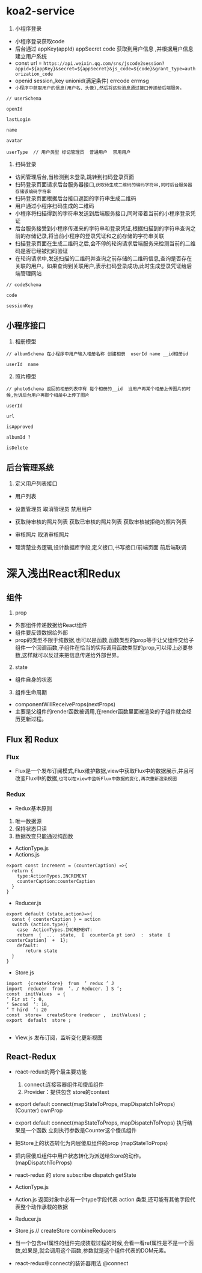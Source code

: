 # koa2-service
1. 小程序登录
* 小程序登录获取code
* 后台通过 appKey(appId) appSecret code 获取到用户信息  ,并根据用户信息建立用户系统   
* const url = `https://api.weixin.qq.com/sns/jscode2session?appid=${appKey}&secret=${appSecret}&js_code=${code}&grant_type=authorization_code`
* openid  session_key  unionid(满足条件)  errcode errmsg
* `小程序中获取用户的信息(用户名、头像),然后将这些消息通过接口传递给后端服务。`

```
// userSchema 

openId

lastLogin

name

avatar

userType  // 用户类型 标记管理员  普通用户  禁用用户

```
1. 扫码登录
* 访问管理后台,当检测到未登录,跳转到扫码登录页面
* 扫码登录页面请求后台服务器接口,`获取待生成二维码的编码字符串,同时后台服务器存储该编码字符串`
* 扫码登录页面根据后台接口返回的字符串生成二维码
* 用户通过小程序扫码生成的二维码
* 小程序将扫描得到的字符串发送到后端服务接口,同时带着当前的小程序登录凭证
* 后台服务接受到小程序传递来的字符串和登录凭证,根据扫描到的字符串查询之前的存储记录,将当前小程序的登录凭证和之前存储的字符串关联
* 扫描登录页面在生成二维码之后,会不停的轮询请求后端服务来检测当前的二维码是否已经被扫码验证
* 在轮询请求中,发送扫描的二维码并查询之前存储的二维码信息,查询是否存在关联的用户。如果查询到关联用户,表示扫码登录成功,此时生成登录凭证给后端管理网站

```
// codeSchema 

code 

sessionKey

```

## 小程序接口
1. 相册模型  
```
// albumSchema 在小程序中用户输入相册名称 创建相册  userId name __id相册id

userId  name

```
2. 照片模型 

```
// photoSchema 返回的相册列表中有 每个相册的__id  当用户再某个相册上传图片的时候,告诉后台用户再那个相册中上传了图片

userId 

url 

isApproved

albumId ?

isDelete

```


## 后台管理系统
1. 定义用户列表接口
* 用户列表
* 设置管理员 取消管理员  禁用用户
* 获取待审核的照片列表 获取已审核的照片列表  获取审核被拒绝的照片列表
* 审核照片  取消审核照片












* 理清楚业务逻辑,设计数据库字段,定义接口,书写接口/前端页面  前后端联调

# 深入浅出React和Redux
## 组件
1. prop
* 外部组件传递数据给React组件 
* 组件要反馈数据给外部 
* prop的类型不限于纯数据,也可以是函数,函数类型的prop等于让父组件交给子组件一个回调函数,子组件在恰当的实际调用函数类型的prop,可以带上必要参数,这样就可以反过来把信息传递给外部世界。
2. state
* 组件自身的状态
3. 组件生命周期 
*  componentWillReceiveProps(nextProps)
*  主要是父组件的render函数被调用,在render函数里面被渲染的子组件就会经历更新过程。

## Flux 和 Redux
  ### Flux
  * Flux是一个发布订阅模式,Flux维护数据,view中获取Flux中的数据展示,并且可改变Flux中的数据,`也可以在view中监听Flux中数据的变化,再次重新渲染视图`

### Redux
* Redux基本原则
1. 唯一数据源
2. 保持状态只读
3. 数据改变只能通过纯函数


* ActionType.js
* Actions.js 

```
export const increment = (counterCaption) =>{
  return {
    type:ActionTypes.INCREMENT
    counterCaption:counterCaption
  }
}

```
* Reducer.js

```
export default (state,action)=>{
  const { counterCaption } = action
  switch (action.type){
    case  ActionTypes.INCREMENT:
    return  {  ...  state,  [  counterCa pt ion)  :  state  [  counterCaption]  +  1};
    default:
       return state
  }
}

```
* Store.js

```
import  {createStore}  from  ’ redux ’ J
import  reducer  from  ’. / Reducer. ] S ’;
const  initValues  = {
’ Fir st ’: 0,
’ Second  ’: 10,
’ T hird  ’: 20
const  store=  createStore (reducer ,  initValues) ;
export  default  store ;


```

* View.js 发布订阅，监听变化更新视图


## React-Redux
* react-redux的两个最主要功能
  1. connect:连接容器组件和傻瓜组件
  2. Provider：提供包含 store的context

* export  default  connect(mapStateToProps,  mapDispatchToProps)(Counter)   ownProp
* export  default  connect(mapStateToProps,  mapDispatchToProps) 执行结果是一个函数 立刻执行参数是Counter这个傻瓜组件
* 把Store上的状态转化为内层傻瓜组件的prop  (mapStateToProps)
* 把内层傻瓜组件中用户状态转化为派送给Store的动作。 (mapDispatchToProps)

* react-redux 的 store  subscribe  dispatch  getState


* ActionType.js
* Action.js  返回对象中必有一个type字段代表 action 类型,还可能有其他字段代表整个动作承载的数据
* Reducer.js
* Store.js  // createStore  combineReducers


* 当一个包含ref属性的组件完成装载过程的时候,会看一看ref属性是不是一个函数,如果是,就会调用这个函数,参数就是这个组件代表的DOM元素。


* react-redux中connect的装饰器用法 @connect